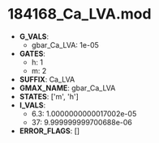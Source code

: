 # 184168_Ca_LVA.mod

- **G_VALS**:
  - gbar_Ca_LVA: 1e-05
- **GATES**:
  - h: 1
  - m: 2
- **SUFFIX**: Ca_LVA
- **GMAX_NAME**: gbar_Ca_LVA
- **STATES**: ['m', 'h']
- **I_VALS**:
  - 6.3: 1.0000000000017002e-05
  - 37: 9.999999999700688e-06
- **ERROR_FLAGS**: []
